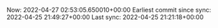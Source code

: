 Now: 2022-04-27 02:53:05.650010+00:00 Earliest commit since sync: 2022-04-25 21:49:27+00:00 Last sync: 2022-04-25 21:21:18+00:00

